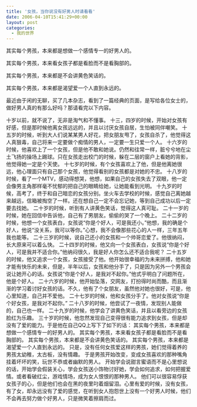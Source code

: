 ```yaml
---
title: '女孩，当你说没有好男人时请看看'
date: 2006-04-10T15:41:29+00:00
layout: post
categories:
  - 我的世界
---
```


其实每个男孩，本来都是想做一个感情专一的好男人的。

其实每个男孩，本来看女孩子都是看脸而不是看胸部的。

其实每个男孩，本来都是不会讲黄色笑话的。

其实每个男孩，本来都是渴望爱一个人直到永远的。

最近由于闲的无聊，买了几本杂志，看到了一篇经典的页面，是写给各位女士的，做好男人真的有那么好吗？那请看完以下内容。

十岁以前，就不说了，无非是淘气和不懂事。
十三，四岁的时候，开始对女孩有好感，但是那时候他离女孩远远的，并且以讨厌女孩自居，生怕被同伴嘲笑。
十五岁的时候，听到大人们说某某男人好花，把女朋友甩了，女孩自杀了，他觉得这人真狠毒，自己将来一定要做个痴情的男人，一定要一生只爱一个人。
十六岁的时候，他喜欢上了一个女孩，但是他不敢和她说。仍然和往常一样，脏兮兮地在尘土飞扬的操场上踢球。只在女孩走出校门的时候，躲在二层的窗户上看她的背影，他觉得她一定是个天使。
十七岁的时候，有个女孩喜欢上了他，但是他离她很远，他心理面只有自己那个女孩，他觉得看别的女孩都是对她的不忠。
十八岁的时候，看了一个MTV，感动得想哭，他想，如果自己的女孩失去了双眼，他一定会像男主角那样毫不忧郁的把自己的眼睛给她，让她能看到光明。
十九岁的时候，高考了，终于和自己暗恋的女孩分别。坐火车去学校的时候，感觉自己离她越来越远，信箱被掏空了一样。还在想自己一定不会忘记她，等到自己成功以后一定要去找她。
二十岁的时候，听到有人讲黄色笑话，觉得这人真可耻。
二十一岁的时候，她在回信中告诉他，自己有了男朋友。偷偷的哭了一个晚上。
二十二岁的时候，他想一个女孩表白，女孩说“你是个好人，可是我还小。”他想，我的确是个好人，他说“没关系，我可以等你。”心想，我不会像那些花心的人一样，三年五年我也能等。
二十三岁的时候，说自己还小的女孩和一个帅哥恋爱了。他很纳闷，长大原来可以着么快。
二十四岁的时候，他又向一个女孩表白，女孩说“你是个好人，可是我并不适合你。”他纳闷很久，我是好人你怎么还不适合我呢？
二十五岁的时候，他又追求一个女孩，女孩接受了他。他开始很幸福的为未来拼搏，他和她才能有快乐的未来，但是，半年以后，女孩和他分手了，只是因为另外一个男孩会说让她开心的话。女孩说“你是个好人，是我对不起你。”他式乎明白了问题所在，他是个好人。
二十六岁的时候，他开始坠落，交网友，打扮得时尚而酷，而且渐渐的学习着讨好女孩的话。不久，他有了个女朋友，虽然他对她也很好，可是，他心里知道，自己并不爱他。
二十七岁的时候，他和女孩分手了。他对女孩说“你是个好女孩，是我对不起你。”
二十八岁的时候，他尝试了一夜情，发现别人能做的，自己也一样。
二十九岁的时候，他学会了讲黄色笑话，并且以看旁边的女孩脸红为乐趣。
三十岁的时候，他忽然发现自己变得很有能力追求到女孩，但是却没有了爱的能力。于是他在自己QQ上写下了如下的话：
其实每个男孩，本来都是想做一个感情专一的好男人的。
其实每个男孩，本来看女孩子都是看脸而不是看胸部的。
其实每个男孩，本来都是不会讲黄色笑话的。
其实每个男孩，本来都是渴望爱一个人直到永远的。
只是，没有任何女孩爱这样的男孩，她们觉得着养的男孩太幼稚，太古板，没有情趣。
于是男孩开始改变，变成女孩喜欢的那种嘴角挂着坏坏的笑，玩世不恭或者幽默的男人。
开始学会说甜言蜜语而不是心里想说的话，开始学会假装关心，学会女孩送小饰物讨好她，学会如何追求，如何把握爱情。或者看破红尘，游戏情场，成为女人恨恨的那种男人。
他们可以很容易俘获女孩子的心，但是他们也会在黑的夜里叼着烟留泪。心里有爱的时候，没有女孩，有了女，却永远没有了爱的感觉，在听到女人抱怨世上没有一个好男人时候，他们不会再去努力做个好男人，只是微笑着擦肩而过。
